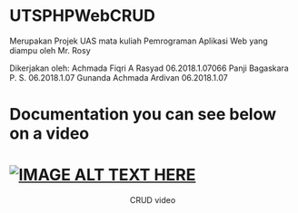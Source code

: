 # UTSPHPWebCRUD

Merupakan Projek UAS mata kuliah Pemrograman Aplikasi Web yang diampu oleh Mr. Rosy

Dikerjakan oleh:
Achmada Fiqri A Rasyad  06.2018.1.07066
Panji Bagaskara P. S.   06.2018.1.07
Gunanda Achmada Ardivan 06.2018.1.07

# Documentation you can see below on a video

# [![IMAGE ALT TEXT HERE](https://img.youtube.com/vi/WELgi4mgrHo/0.jpg)](https://www.youtube.com/watch?v=WELgi4mgrHo)

<div align="center">CRUD video</div>
